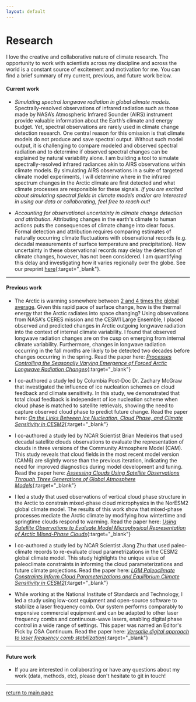 ```yaml
---
layout: default
---
```


# Research

I love the creative and collaborative nature of climate research. The opportunity to work with scientists across my discipline and across the world is a constant source of excitement and motivation for me. You can find a brief summary of my current, previous, and future work below.

#### Current work

*   *Simulating spectral longwave radiation in global climate models.* Spectrally-resolved observations of infrared radiation such as those made by NASA’s Atmospheric Infrared Sounder (AIRS) instrument provide valuable information about the Earth’s climate and energy budget. Yet, spectral observations are rarely used in climate change detection research. One central reason for this omission is that climate models do not produce and save spectral output. Without such model output, it is challenging to compare modeled and observed spectral radiation and to determine if observed spectral changes can be explained by natural variability alone. I am building a tool to simulate spectrally-resolved infrared radiances akin to AIRS observations within climate models. By simulating AIRS observations in a suite of targeted climate model experiments, I will determine where in the infrared spectrum changes in the Arctic climate are first detected and what climate processes are responsible for these signals. *If you are excited about simulating spectral fields in climate models and/or are interested in using our data or collaborating, feel free to reach out!*

*   *Accounting for observational uncertainty in climate change detection and attribution.* Attributing changes in the earth's climate to human actions puts the consequences of climate change into clear focus. Formal detection and attribution requires comparing estimates of naturally occurring climate fluctuations with observational records (e.g. decadal measurements of surface temperature and precipitation). How uncertainty in these observational records may delay the detection of climate changes, however, has not been considered. I am quantifying this delay and investigating how it varies regionally over the globe. See our preprint [here](https://doi.org/10.22541/essoar.173456537.76717174/v1){:target="_blank"}.

* * *

#### Previous work

*   The Arctic is warming somewhere between [2 and 4 times the global average](https://www.nytimes.com/2022/08/11/climate/arctic-global-warming.html). Given this rapid pace of surface change, how is the thermal energy that the Arctic radiates into space changing? Using observations from NASA's CERES mission and the CESM1 Large Ensemble, I placed observed and predicted changes in Arctic outgoing longwave radiation into the context of internal climate variability. I found that observed longwave radiation changes are on the cusp on emerging from internal climate variability. Furthermore, changes in longwave radiation occurring in the fall months are likely to be detected two decades before changes occurring in the spring. Read the paper here: [*Processes Controlling the Seasonally Varying Emergence of Forced Arctic Longwave Radiation Changes*](./assets/pdf/shawj2023_JCLI_arcticOLRemergence.pdf){:target="_blank"}

*   I co-authored a study led by Columbia Post-Doc Dr. Zachary McGraw that investigated the influence of ice nucleation schemes on cloud feedback and climate sensitivity. In this study, we demonstrated that total cloud feedback is independent of ice nucleation scheme when cloud phase is matched to satellite retrievals, showing the need to capture observed cloud phase to predict future change. Read the paper here: [*On the Links Between Ice Nucleation, Cloud Phase, and Climate Sensitivity in CESM2*](./assets/pdf/mcgraw2023_GRL_icenucleation_climatesensitivity.pdf){:target="_blank"}

*   I co-authored a study led by NCAR Scientist Brian Medeiros that used decadal satellite clouds observations to evaluate the representation of clouds in three versions of the Community Atmosphere Model (CAM). This study reveals that cloud fields in the most recent model version (CAM6) are slightly worse than the previous iteration, indicating the need for improved diagnostics during model development and tuning. Read the paper here: [*Assessing Clouds Using Satellite Observations Through Three Generations of Global Atmosphere Models*](./assets/pdf/medeiros2023_ESS_camclouds.pdf){:target="_blank"}

*   I led a study that used observations of vertical cloud phase structure in the Arctic to constrain mixed-phase cloud microphysics in the NorESM2 global climate model. The results of this work show that mixed-phase processes mediate the Arctic climate by modifying how wintertime and springtime clouds respond to warming. Read the paper here: [*Using Satellite Observations to Evaluate Model Microphysical Representation of Arctic Mixed-Phase Clouds*](./assets/pdf/shaw2022_GRL_arcticslf.pdf){:target="_blank"}

*   I co-authored a study led by NCAR Scientist Jiang Zhu that used paleo-climate records to re-evaluate cloud parametrizations in the CESM2 global climate model. This study highlights the unique value of paleoclimate constraints in informing the cloud parameterizations and future climate projections. Read the paper here: [*LGM Paleoclimate Constraints Inform Cloud Parameterizations and Equilibrium Climate Sensitivity in CESM2*](./assets/pdf/zhu2022_JAMES_paleoconstraints.pdf){:target="_blank"}

*   While working at the National Institute of Standards and Technology, I led a study using low-cost equipment and open-source software to stabilize a laser frequency comb. Our system performs comparably to expensive commercial equipment and can be adapted to other laser frequency combs and continuous-wave lasers, enabling digital phase control in a wide range of settings. This paper was named an Editor's Pick by OSA Continuum. Read the paper here: [*Versatile digital approach to laser frequency comb stabilization*](./assets/pdf/shaw2019_osacontinuum_combstabilization.pdf){:target="_blank"}

* * *

#### Future work

*   If you are interested in collaborating or have any questions about my work (data, methods, etc), please don't hesitate to git in touch!

<!-- *   Ongoing projects with cloud phase (zsm,bruno,hofer)
*   Evaluating cloud fields in models using multiple observational records and satellite simulators w/ Brian Medeiros

*   Simulating spectral longwave observations in climate models -->


* * *

[return to main page](./)